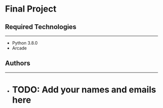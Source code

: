 # Final Project

## Required Technologies
---
* Python 3.8.0
* Arcade

## Authors
---
* # TODO: Add your names and emails here
